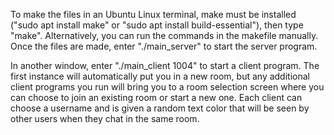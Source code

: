 To make the files in an Ubuntu Linux terminal, make must be installed ("sudo apt install make" or "sudo apt install build-essential"), then type "make".
Alternatively, you can run the commands in the makefile manually.
Once the files are made, enter "./main_server" to start the server program.

In another window, enter "./main_client 1004" to start a client program.  The first instance will automatically put you in a new room, but any additional
client programs you run will bring you to a room selection screen where you can choose to join an existing room or start a new one.
Each client can choose a username and is given a random text color that will be seen by other users when they chat in the same room.
